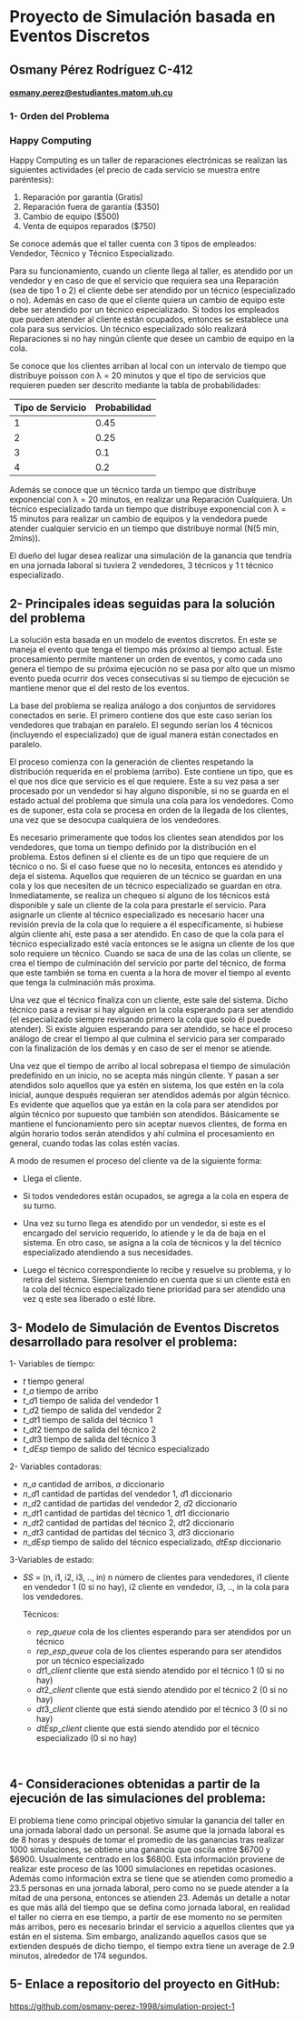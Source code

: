 # Proyecto de Simulación basada en Eventos Discretos



## Osmany Pérez Rodríguez C-412

#### osmany.perez@estudiantes.matom.uh.cu



### 1- Orden del Problema

### Happy Computing

Happy Computing es un taller de reparaciones electrónicas se realizan las siguientes actividades (el precio de cada servicio se muestra entre paréntesis):

1. Reparación por garantía (Gratis)
2.  Reparación fuera de garantía (\$350)
3. Cambio de equipo (\$500) 
4.  Venta de equipos reparados ($750)

 Se conoce además que el taller cuenta con 3 tipos de empleados: Vendedor, Técnico y Técnico Especializado. 

Para su funcionamiento, cuando un cliente llega al taller, es atendido por un vendedor y en caso de que el servicio que requiera sea una Reparación (sea de tipo 1 o 2) el cliente debe ser atendido por un técnico (especializado o no). Además en caso de que el cliente quiera un cambio de equipo este debe ser atendido por un técnico especializado. Si todos los empleados que pueden atender al cliente están ocupados, entonces se establece una cola para sus servicios. Un técnico especializado sólo realizará Reparaciones si no hay ningún cliente que desee un cambio de equipo en la cola. 

Se conoce que los clientes arriban al local con un intervalo de tiempo que distribuye poisson con λ = 20 minutos y que el tipo de servicios que requieren pueden ser descrito mediante la tabla de probabilidades: 



| Tipo de Servicio | Probabilidad |
| ---------------- | ------------ |
| 1                | 0.45         |
| 2                | 0.25         |
| 3                | 0.1          |
| 4                | 0.2          |



Además se conoce que un técnico tarda un tiempo que distribuye exponencial con λ = 20 minutos, en realizar una Reparación Cualquiera. Un técnico especializado tarda un tiempo que distribuye exponencial con λ = 15 minutos para realizar un cambio de equipos y la vendedora puede atender cualquier servicio en un tiempo que distribuye normal (N(5 min, 2mins)). 

El dueño del lugar desea realizar una simulación de la ganancia que tendría en una jornada laboral si tuviera 2 vendedores, 3 técnicos y 1 t técnico especializado.



## 2- Principales ideas seguidas para la solución del problema

La solución esta basada en un modelo de eventos discretos. En este se maneja el evento que tenga el tiempo más próximo al tiempo actual. Este procesamiento permite mantener un orden de eventos, y como cada uno genera el tiempo de su próxima ejecución no se pasa por alto que un mismo evento pueda ocurrir dos veces consecutivas si su tiempo de ejecución se mantiene menor que el del resto de los eventos.

La base del problema se realiza análogo a dos conjuntos de servidores conectados en serie. El primero contiene dos que este caso serían los vendedores que trabajan en paralelo. El segundo serían los 4 técnicos (incluyendo el especializado) que de igual manera están conectados en paralelo.

El proceso comienza con la generación de clientes respetando la distribución requerida en el problema (arribo). Este contiene un tipo, que es el que nos dice que servicio es el que requiere. Este a su vez pasa a ser procesado por un vendedor si hay alguno disponible, si no se guarda en el estado actual del problema que simula una cola para los vendedores. Como es de suponer, esta cola se procesa en orden de la llegada de los clientes, una vez que se desocupa cualquiera de los vendedores.

Es necesario primeramente que todos los clientes sean atendidos por los vendedores, que toma un tiempo definido por la distribución en el problema. Estos definen si el cliente es de un tipo que requiere de un técnico o no. Si el caso fuese que no lo necesita, entonces es atendido y deja el sistema.  Aquellos que requieren de un técnico se guardan en una cola y los que necesiten de un técnico especializado se guardan en otra. Inmediatamente, se realiza un chequeo si alguno de los técnicos está disponible y sale un cliente de la cola para prestarle el servicio. Para asignarle un cliente al técnico especializado es necesario hacer una revisión previa de la cola que lo requiere a él específicamente, si hubiese algún cliente ahí, este pasa a ser atendido. En caso de que la cola para el técnico especializado esté vacía entonces se le asigna un cliente de los que solo requiere un técnico. Cuando se saca de una de las colas un cliente, se crea el tiempo de culminación del servicio por parte del técnico, de forma que este también se toma en cuenta a la hora de mover el tiempo al evento que tenga la culminación más proxima.

Una vez que el técnico finaliza con un cliente, este sale del sistema. Dicho técnico pasa a revisar si hay alguien en la cola esperando para ser atendido (el especializado siempre revisando primero la cola que solo él puede atender). Si existe alguien esperando para ser atendido, se hace el proceso análogo de crear el tiempo al que culmina el servicio para ser comparado con la finalización de los demás y en caso de ser el menor se atiende.

Una vez que el tiempo de arribo al local sobrepasa el tiempo de simulación predefinido en un inicio, no se acepta más ningún cliente. Y pasan a ser atendidos solo aquellos que ya estén en sistema, los que estén en la cola inicial, aunque después requieran ser atendidos además por algún técnico. Es evidente que aquellos que ya están en la cola para ser atendidos por algún técnico por supuesto que también son atendidos. Básicamente se mantiene el funcionamiento pero sin aceptar nuevos clientes, de forma en algún horario todos serán atendidos y ahí culmina el procesamiento en general, cuando todas las colas estén vacías.

A modo de resumen el proceso del cliente va de la siguiente forma:

- Llega el cliente.
- Si todos vendedores están ocupados, se agrega a la cola en espera de su turno.

- Una vez su turno llega es atendido por un vendedor, si este es el encargado del servicio requerido, lo atiende y le da de baja en el sistema. En otro caso, se asigna a la cola de técnicos y la del técnico especializado atendiendo a sus necesidades.
- Luego el técnico correspondiente lo recibe y resuelve su problema, y lo retira del sistema. Siempre teniendo en cuenta que si un cliente está en la cola del técnico especializado tiene prioridad para ser atendido una vez q este sea liberado o esté libre.



## 3- Modelo de Simulación de Eventos Discretos desarrollado para resolver el problema:

1- Variables de tiempo:

- $t$    tiempo general
- $t\_a$    tiempo de arribo
- $t\_d1$   tiempo de salida del vendedor 1
- $t\_d2$   tiempo de salida del vendedor 2
- $t\_dt1$   tiempo de salida del técnico 1
- $t\_dt2$   tiempo de salida del técnico 2
- $t\_dt3$   tiempo de salida del técnico 3
- $t\_dEsp$   tiempo de salido del técnico especializado

2- Variables contadoras:

- $n\_a$    cantidad de arribos,   $a$ diccionario
- $n\_d1$   cantidad de partidas del vendedor 1,   $d1$ diccionario
- $n\_d2$   cantidad de partidas del vendedor 2,   $d2$ diccionario
- $n\_dt1$   cantidad de partidas del técnico 1,    $dt1$ diccionario
- $n\_dt2$  cantidad de partidas del técnico 2,   $dt2$ diccionario
- $n\_dt3$   cantidad de partidas del técnico 3,   $dt3$ diccionario   
- $n\_dEsp$   tiempo de salido del técnico especializado, $dtEsp$ diccionario

3-Variables de estado:

- $SS$  = (n, i1, i2, i3, .., in) n número de clientes para vendedores, i1 cliente en vendedor 1 (0 si no hay), i2 cliente en vendedor, i3, .., in la cola para los vendedores.

  

  Técnicos:

  - $rep\_queue$      cola de los clientes esperando para ser atendidos por un técnico
  - $rep\_esp\_queue$    cola de los clientes esperando para ser atendidos por un técnico especializado
  - $dt1\_client$     cliente que está siendo atendido por el técnico 1 (0 si no hay)
  - $dt2\_client$     cliente que está siendo atendido por el técnico 2 (0 si no hay)
  - $dt3\_client$     cliente que está siendo atendido por el técnico 3 (0 si no hay) 
  - $dtEsp\_client$     cliente que está siendo atendido por el técnico especializado (0 si no hay)

  ​	

## 4- Consideraciones obtenidas a partir de la ejecución de las simulaciones del problema:

El problema tiene como principal objetivo simular la ganancia del taller en una jornada laboral dado un personal. Se asume que la jornada laboral es de 8 horas y después de tomar el promedio de las ganancias tras realizar 1000 simulaciones, se obtiene una ganancia que oscila entre  \$6700 y \$6900. Usualmente centrado en los $6800. Esta información proviene de realizar este proceso de las 1000 simulaciones en repetidas ocasiones. Además como información extra se tiene que se atienden como promedio a 23.5 personas en una jornada laboral, pero como no se puede atender a la mitad de una persona, entonces se atienden 23. Además un detalle a notar es que más allá del tiempo que se defina como jornada laboral, en realidad el taller no cierra en ese tiempo, a partir de ese momento no se permiten más arribos, pero es necesario brindar el servicio a aquellos clientes que ya están en el sistema.  Sim embargo, analizando aquellos casos que se extienden después de dicho tiempo, el tiempo extra tiene un average de 2.9 minutos, alrededor de 174 segundos.



## 5- Enlace a repositorio del proyecto en GitHub:

https://github.com/osmany-perez-1998/simulation-project-1

